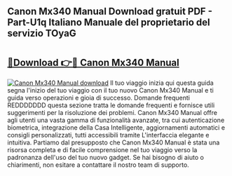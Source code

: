 ## Canon Mx340 Manual Download gratuit PDF - Part-U1q Italiano Manuale del proprietario del servizio TOyaG

# <h2><a href="http://dff68cw.blite.top/?on=Canon+Mx340+Manual">🔗Download 👉🔴 Canon Mx340 Manual</a></h2>

[![Canon Mx340 Manual download](https://i.imgur.com/lujVjoI.png)](http://dff68cw.blite.top/?on=Canon+Mx340+Manual)
Il tuo viaggio inizia qui questa guida segna l'inizio del tuo viaggio con il tuo nuovo Canon Mx340 Manual e ti guida verso operazioni e gioia di successo. Domande frequenti REDDDDDDD questa sezione tratta le domande frequenti e fornisce utili suggerimenti per la risoluzione dei problemi. Canon Mx340 Manual offre agli utenti una vasta gamma di funzionalità avanzate, tra cui autenticazione biometrica, integrazione della Casa Intelligente, aggiornamenti automatici e consigli personalizzati, tutti accessibili tramite L'interfaccia elegante e intuitiva. Partiamo dal presupposto che Canon Mx340 Manual è stata una risorsa completa e di facile comprensione nel tuo viaggio verso la padronanza dell'uso del tuo nuovo gadget. Se hai bisogno di aiuto o chiarimenti, non esitare a contattare il nostro team di supporto.
